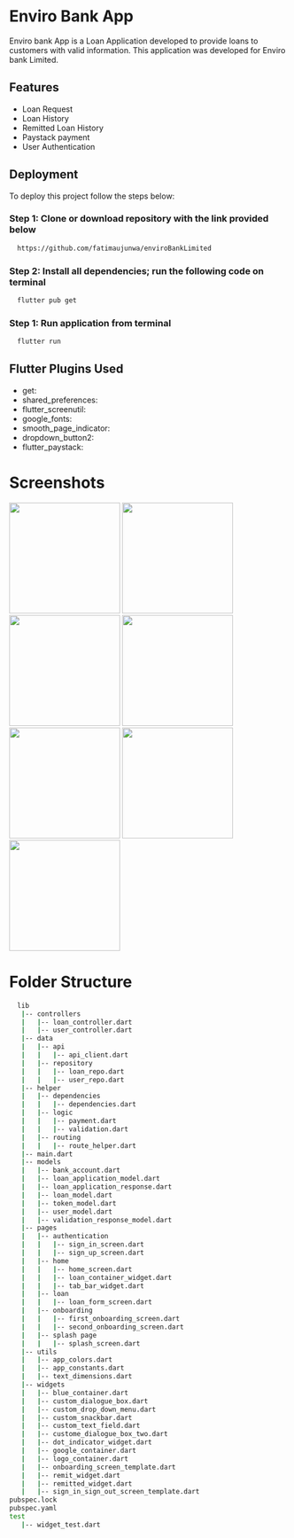 

# Enviro Bank App

Enviro bank App is a Loan Application developed to provide loans to customers with valid information. This application was developed for Enviro bank Limited.


## Features

- Loan Request
- Loan History
- Remitted Loan History
- Paystack payment
- User Authentication


## Deployment

To deploy this project follow the steps below:

### Step 1: Clone or download repository with the link provided below

```bash
  https://github.com/fatimaujunwa/enviroBankLimited
```

### Step 2: Install all dependencies; run the following code on terminal

```bash
  flutter pub get
```

### Step 1: Run  application from terminal

```bash
  flutter run
```
## Flutter Plugins Used

- get:
- shared_preferences:
- flutter_screenutil:
- google_fonts:
- smooth_page_indicator:
- dropdown_button2:
- flutter_paystack:
# Screenshots

<p float="left">
  <img src="https://user-images.githubusercontent.com/113392997/191732449-e1a8bbdc-103e-40c7-8dfa-663a372afa25.png" width="200" /> 
    <img src="https://user-images.githubusercontent.com/113392997/191743974-4b9d2914-1af9-47d0-a6d1-7dc72d28dd60.png" width="200" />
  
  <img src="https://user-images.githubusercontent.com/113392997/191742553-71900b98-5ba8-4f20-bf82-90402c0be740.png" width="200" />
    <img src="https://user-images.githubusercontent.com/113392997/191742325-297abe9e-c8e9-49b0-afaa-a3917b1b86dd.png" width="200" />
  <img src="https://user-images.githubusercontent.com/113392997/191744083-70b9ef41-ea36-439f-b01a-6c684a10865f.png" width="200" />

  <img src="https://user-images.githubusercontent.com/113392997/191740345-84550320-4202-41dd-b175-33cbc46ce72f.png" width="200" />
<img src="https://user-images.githubusercontent.com/113392997/191740334-e29c24b7-6d82-4edb-9831-34c2e692df65.png" width="200" />

</p>

# Folder Structure

```bash
  lib
   |-- controllers
   |   |-- loan_controller.dart
   |   |-- user_controller.dart
   |-- data
   |   |-- api
   |   |   |-- api_client.dart
   |   |-- repository
   |   |   |-- loan_repo.dart
   |   |   |-- user_repo.dart
   |-- helper
   |   |-- dependencies
   |   |   |-- dependencies.dart
   |   |-- logic
   |   |   |-- payment.dart
   |   |   |-- validation.dart
   |   |-- routing
   |   |   |-- route_helper.dart
   |-- main.dart
   |-- models
   |   |-- bank_account.dart
   |   |-- loan_application_model.dart
   |   |-- loan_application_response.dart
   |   |-- loan_model.dart
   |   |-- token_model.dart
   |   |-- user_model.dart
   |   |-- validation_response_model.dart
   |-- pages
   |   |-- authentication
   |   |   |-- sign_in_screen.dart
   |   |   |-- sign_up_screen.dart
   |   |-- home
   |   |   |-- home_screen.dart
   |   |   |-- loan_container_widget.dart
   |   |   |-- tab_bar_widget.dart
   |   |-- loan 
   |   |   |-- loan_form_screen.dart
   |   |-- onboarding
   |   |   |-- first_onboarding_screen.dart
   |   |   |-- second_onboarding_screen.dart
   |   |-- splash page
   |   |   |-- splash_screen.dart
   |-- utils
   |   |-- app_colors.dart
   |   |-- app_constants.dart
   |   |-- text_dimensions.dart
   |-- widgets
   |   |-- blue_container.dart
   |   |-- custom_dialogue_box.dart
   |   |-- custom_drop_down_menu.dart
   |   |-- custom_snackbar.dart
   |   |-- custom_text_field.dart
   |   |-- custome_dialogue_box_two.dart
   |   |-- dot_indicator_widget.dart
   |   |-- google_container.dart
   |   |-- logo_container.dart
   |   |-- onboarding_screen_template.dart
   |   |-- remit_widget.dart
   |   |-- remitted_widget.dart
   |   |-- sign_in_sign_out_screen_template.dart
pubspec.lock
pubspec.yaml
test
   |-- widget_test.dart

```


